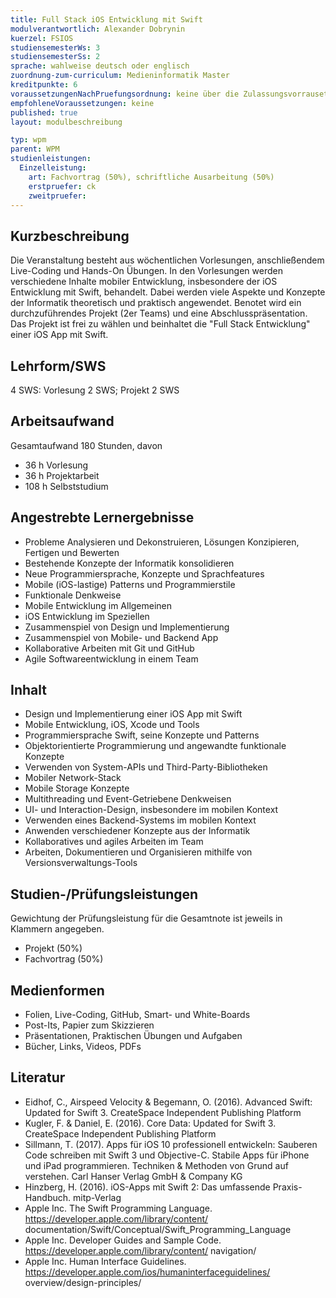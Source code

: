 ```yaml
---
title: Full Stack iOS Entwicklung mit Swift
modulverantwortlich: Alexander Dobrynin
kuerzel: FSIOS
studiensemesterWs: 3
studiensemesterSs: 2
sprache: wahlweise deutsch oder englisch
zuordnung-zum-curriculum: Medieninformatik Master
kreditpunkte: 6
voraussetzungenNachPruefungsordnung: keine über die Zulassungsvorrausetzungen zum Studium hinausgehenden
empfohleneVoraussetzungen: keine
published: true
layout: modulbeschreibung

typ: wpm
parent: WPM
studienleistungen:
  Einzelleistung:
    art: Fachvortrag (50%), schriftliche Ausarbeitung (50%)
    erstpruefer: ck
    zweitpruefer: 
---
```


## Kurzbeschreibung
Die Veranstaltung besteht aus wöchentlichen Vorlesungen, anschließendem Live-Coding und Hands-On Übungen. In den Vorlesungen werden verschiedene Inhalte mobiler Entwicklung, insbesondere der iOS Entwicklung mit Swift, behandelt. Dabei werden viele Aspekte und Konzepte der Informatik theoretisch und praktisch angewendet. Benotet wird ein durchzuführendes Projekt (2er Teams) und eine Abschlusspräsentation. Das Projekt ist frei zu wählen und beinhaltet die "Full Stack Entwicklung" einer iOS App mit Swift.

## Lehrform/SWS 
4 SWS: Vorlesung 2 SWS; Projekt 2 SWS

## Arbeitsaufwand 
Gesamtaufwand 180 Stunden, davon
- 36 h Vorlesung
- 36 h Projektarbeit
- 108 h Selbststudium

## Angestrebte Lernergebnisse
- Probleme Analysieren und Dekonstruieren, Lösungen Konzipieren, Fertigen und Bewerten
- Bestehende Konzepte der Informatik konsolidieren
- Neue Programmiersprache, Konzepte und Sprachfeatures
- Mobile (iOS-lastige) Patterns und Programmierstile
- Funktionale Denkweise
- Mobile Entwicklung im Allgemeinen
- iOS Entwicklung im Speziellen
- Zusammenspiel von Design und Implementierung
- Zusammenspiel von Mobile- und Backend App
- Kollaborative Arbeiten mit Git und GitHub
- Agile Softwareentwicklung in einem Team

## Inhalt
- Design und Implementierung einer iOS App mit Swift
- Mobile Entwicklung, iOS, Xcode und Tools
- Programmiersprache Swift, seine Konzepte und Patterns
- Objektorientierte Programmierung und angewandte funktionale Konzepte
- Verwenden von System-APIs und Third-Party-Bibliotheken
- Mobiler Network-Stack
- Mobile Storage Konzepte
- Multithreading und Event-Getriebene Denkweisen
- UI- und Interaction-Design, insbesondere im mobilen Kontext
- Verwenden eines Backend-Systems im mobilen Kontext
- Anwenden verschiedener Konzepte aus der Informatik
- Kollaboratives und agiles Arbeiten im Team
- Arbeiten, Dokumentieren und Organisieren mithilfe von Versionsverwaltungs-Tools

## Studien-/Prüfungsleistungen
Gewichtung der Prüfungsleistung für die Gesamtnote ist jeweils in Klammern angegeben.
- Projekt (50%)
- Fachvortrag (50%)

## Medienformen
- Folien, Live-Coding, GitHub, Smart- und White-Boards
- Post-Its, Papier zum Skizzieren
- Präsentationen, Praktischen Übungen und Aufgaben
- Bücher, Links, Videos, PDFs

## Literatur
- Eidhof, C., Airspeed Velocity & Begemann, O. (2016). Advanced Swift: Updated for Swift 3.
CreateSpace Independent Publishing Platform
- Kugler, F. & Daniel, E. (2016). Core Data: Updated for Swift 3. CreateSpace Independent
Publishing Platform
- Sillmann, T. (2017). Apps für iOS 10 professionell entwickeln: Sauberen Code schreiben mit
Swift 3 und Objective-C. Stabile Apps für iPhone und iPad programmieren. Techniken &
Methoden von Grund auf verstehen. Carl Hanser Verlag GmbH & Company KG
- Hinzberg, H. (2016). iOS-Apps mit Swift 2: Das umfassende Praxis-Handbuch. mitp-Verlag
- Apple Inc. The Swift Programming Language. https://developer.apple.com/library/content/
documentation/Swift/Conceptual/Swift_Programming_Language
- Apple Inc. Developer Guides and Sample Code. https://developer.apple.com/library/content/
navigation/
- Apple Inc. Human Interface Guidelines. https://developer.apple.com/ios/humaninterfaceguidelines/
overview/design-principles/
